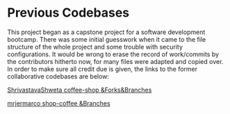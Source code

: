 # Previous Codebases
This project began as a capstone project for a software development bootcamp.
There was some initial guesswork when it came to the file structure of the whole project and some trouble with security configurations.
It would be wrong to erase the record of work/commits by the contributors hitherto now, for many files were adapted and copied over.
In order to make sure all credit due is given, the links to the former collaborative codebases are below:

[ShrivastavaShweta coffee-shop &Forks&Branches](https://github.com/ShrivastavaShweta/coffee-shop.git)

[mrjermarco shop-coffee &Branches](https://github.com/mrjermarco/shop-coffee.git)